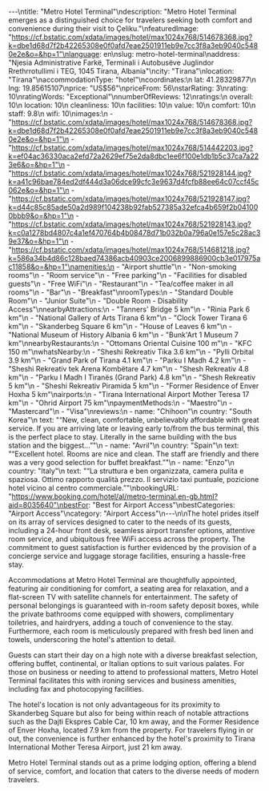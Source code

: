 ---\ntitle: "Metro Hotel Terminal"\ndescription: "Metro Hotel Terminal emerges as a distinguished choice for travelers seeking both comfort and convenience during their visit to Çeliku."\nfeaturedImage: "https://cf.bstatic.com/xdata/images/hotel/max1024x768/514678368.jpg?k=dbe1d68d7f2b42265308e0f0afd7eae2501911eb9e7cc3f8a3eb9040c5480e2e&o=&hp=1"\nlanguage: en\nslug: metro-hotel-terminal\naddress: "Njesia Administrative Farkë, Terminali i Autobusëve Juglindor Rrethrrotullimi i TEG, 1045 Tirana, Albania"\ncity: "Tirana"\nlocation: "Tirana"\naccommodationType: "hotel"\ncoordinates:\n  lat: 41.28329877\n  lng: 19.85615107\nprice: "US$56"\npriceFrom: 56\nstarRating: 3\nrating: 10\nratingWords: "Exceptional"\nnumberOfReviews: 12\nratings:\n  overall: 10\n  location: 10\n  cleanliness: 10\n  facilities: 10\n  value: 10\n  comfort: 10\n  staff: 9.8\n  wifi: 10\nimages:\n  - "https://cf.bstatic.com/xdata/images/hotel/max1024x768/514678368.jpg?k=dbe1d68d7f2b42265308e0f0afd7eae2501911eb9e7cc3f8a3eb9040c5480e2e&o=&hp=1"\n  - "https://cf.bstatic.com/xdata/images/hotel/max1024x768/514442203.jpg?k=ef04ac36330aca2efd72a2629ef75e2da8dbc1ee6f100e1db1b5c37ca7a223e6&o=&hp=1"\n  - "https://cf.bstatic.com/xdata/images/hotel/max1024x768/521928144.jpg?k=a41c96bae784ed2df444d3a06dce99cfc3e9637d4fcfb88ee64c07ccf45c062e&o=&hp=1"\n  - "https://cf.bstatic.com/xdata/images/hotel/max1024x768/521928147.jpg?k=d44c85c85ade50a2d989f104238b92fab527385a32efca4b659f2b041000bbb9&o=&hp=1"\n  - "https://cf.bstatic.com/xdata/images/hotel/max1024x768/521928143.jpg?k=c0a1278bd4807c4a1ef470764b4b08478d71b032b0a796a0e157e5c28ac39e37&o=&hp=1"\n  - "https://cf.bstatic.com/xdata/images/hotel/max1024x768/514681218.jpg?k=586a34b4d86c128baed74386acb40903ce2006899886900cb3e017975ac11858&o=&hp=1"\namenities:\n  - "Airport shuttle"\n  - "Non-smoking rooms"\n  - "Room service"\n  - "Free parking"\n  - "Facilities for disabled guests"\n  - "Free WiFi"\n  - "Restaurant"\n  - "Tea/coffee maker in all rooms"\n  - "Bar"\n  - "Breakfast"\nroomTypes:\n  - "Standard Double Room"\n  - "Junior Suite"\n  - "Double Room - Disability Access"\nnearbyAttractions:\n  - "Tanners' Bridge 5 km"\n  - "Rinia Park 6 km"\n  - "National Gallery of Arts Tirana 6 km"\n  - "Clock Tower Tirana 6 km"\n  - "Skanderbeg Square 6 km"\n  - "House of Leaves 6 km"\n  - "National Museum of History Albania 6 km"\n  - "Bunk'Art 1 Museum 7 km"\nnearbyRestaurants:\n  - "Ottomans Oriental Cuisine 100 m"\n  - "KFC 150 m"\nwhatsNearby:\n  - "Sheshi Rekreativ Tika 3.6 km"\n  - "Pylli Orbital 3.9 km"\n  - "Grand Park of Tirana 4.1 km"\n  - "Parku I Madh 4.2 km"\n  - "Sheshi Rekreativ tek Arena Kombëtare 4.7 km"\n  - "Shesh Rekreativ 4.8 km"\n  - "Parku I Madh I Tiranës (Grand Park) 4.8 km"\n  - "Shesh Rekreativ 5 km"\n  - "Sheshi Rekreativ Piramida 5 km"\n  - "Former Residence of Enver Hoxha 5 km"\nairports:\n  - "Tirana International Airport Mother Teresa 17 km"\n  - "Ohrid Airport 75 km"\npaymentMethods:\n  - "Maestro"\n  - "Mastercard"\n  - "Visa"\nreviews:\n  - name: "Chihoon"\n    country: "South Korea"\n    text: "“New, clean, comfortable, unbelievably affordable with great service. If you are arriving late or leaving early to/from the bus terminal, this is the perfect place to stay.
Literally in the same building with the bus station and the biggest...”"\n  - name: "Avril"\n    country: "Spain"\n    text: "“Excellent hotel. Rooms are nice and clean. The staff are friendly and there was a very good selection for buffet breakfast.”"\n  - name: "Enzo"\n    country: "Italy"\n    text: "“La struttura e ben organizzata, camera pulita e spaziosa. Ottimo rapporto qualità prezzo. Il servizio taxi puntuale, pozicione hotel vicino al centro commerciale.”"\nbookingURL: "https://www.booking.com/hotel/al/metro-terminal.en-gb.html?aid=8035640"\nbestFor: "Best for Airport Access"\nbestCategories: "Airport Access"\ncategory: "Airport Access"\n---\n\nThe hotel prides itself on its array of services designed to cater to the needs of its guests, including a 24-hour front desk, seamless airport transfer options, attentive room service, and ubiquitous free WiFi access across the property. The commitment to guest satisfaction is further evidenced by the provision of a concierge service and luggage storage facilities, ensuring a hassle-free stay.

Accommodations at Metro Hotel Terminal are thoughtfully appointed, featuring air conditioning for comfort, a seating area for relaxation, and a flat-screen TV with satellite channels for entertainment. The safety of personal belongings is guaranteed with in-room safety deposit boxes, while the private bathrooms come equipped with showers, complimentary toiletries, and hairdryers, adding a touch of convenience to the stay. Furthermore, each room is meticulously prepared with fresh bed linen and towels, underscoring the hotel's attention to detail.

Guests can start their day on a high note with a diverse breakfast selection, offering buffet, continental, or Italian options to suit various palates. For those on business or needing to attend to professional matters, Metro Hotel Terminal facilitates this with ironing services and business amenities, including fax and photocopying facilities.

The hotel's location is not only advantageous for its proximity to Skanderbeg Square but also for being within reach of notable attractions such as the Dajti Ekspres Cable Car, 10 km away, and the Former Residence of Enver Hoxha, located 7.9 km from the property. For travelers flying in or out, the convenience is further enhanced by the hotel's proximity to Tirana International Mother Teresa Airport, just 21 km away.

Metro Hotel Terminal stands out as a prime lodging option, offering a blend of service, comfort, and location that caters to the diverse needs of modern travelers.